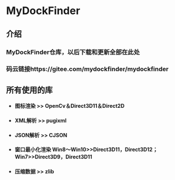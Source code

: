 # MyDockFinder

## **介绍**

### MyDockFinder仓库，以后下载和更新全部在此处 
### 码云链接https://gitee.com/mydockfinder/mydockfinder 

## **所有使用的库**

* #### 图标渲染 >> OpenCv＆Direct3D11＆Direct2D
* #### XML解析 >> pugixml
* #### JSON解析 >> CJSON
* #### 窗口最小化渲染  Win8〜Win10>>Direct3D11，Direct3D12； Win7>>Direct3D9，Direct3D11
* #### 压缩数据 >> zlib
